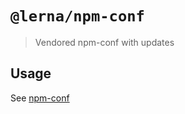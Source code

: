 # `@lerna/npm-conf`

> Vendored npm-conf with updates

## Usage

See [npm-conf](https://github.com/kevva/npm-conf#readme)
